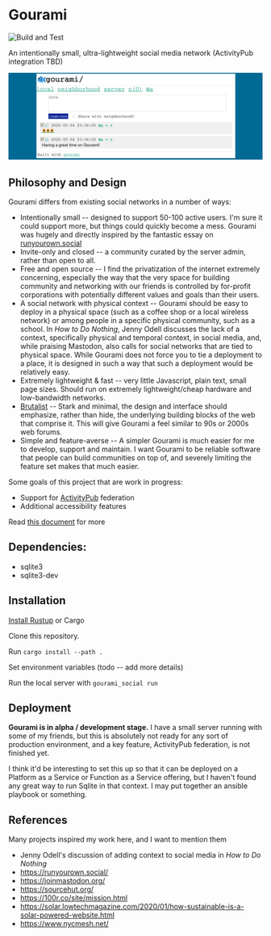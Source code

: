 # Gourami
![Build and Test](https://github.com/alexwennerberg/gourami/workflows/Build%20and%20Test/badge.svg)

An intentionally small, ultra-lightweight social media network (ActivityPub integration TBD)

![image](docs/demo.jpg)

## Philosophy and Design

Gourami differs from existing social networks in a number of ways:
* Intentionally small -- designed to support 50-100 active users. I'm sure it could support more, but things could quickly become a mess. Gourami was hugely and directly inspired by the fantastic essay on [runyourown.social](https://runyourown.social)
* Invite-only and closed -- a community curated by the server admin, rather than open to all.
* Free and open source -- I find the privatization of the internet extremely concerning, especially the way that the very space for building community and networking with our friends is controlled by for-profit corporations with potentially different values and goals than their users.
* A social network with physical context -- Gourami should be easy to deploy in a physical space (such as a coffee shop or a local wireless network) or among people in a specific physical community, such as a school. In *How to Do Nothing*, Jenny Odell discusses the lack of a context, specifically physical and temporal context, in social media, and, while praising Mastodon, also calls for social networks that are tied to physical space. While Gourami does not force you to tie a deployment to a place, it is designed in such a way that such a deployment would be relatively easy.
* Extremely lightweight & fast -- very little Javascript, plain text, small page sizes. Should run on extremely lightweight/cheap hardware and low-bandwidth networks. 
* [Brutalist](https://brutalist-web.design/) -- Stark and minimal, the design and interface should emphasize, rather than hide, the underlying building blocks of the web that comprise it. This will give Gourami a feel similar to 90s or 2000s web forums. 
* Simple and feature-averse -- A simpler Gourami is much easier for me to develop, support and maintain. I want Gourami to be reliable software that people can build communities on top of, and severely limiting the feature set makes that much easier.

Some goals of this project that are work in progress:
* Support for [ActivityPub](https://activitypub.rocks/) federation
* Additional accessibility features

Read [this document](https://git.sr.ht/~alexwennerberg/gourami-social/tree/master/PHILOSOPHY.md) for more

## Dependencies:

* sqlite3
* sqlite3-dev

## Installation

[Install Rustup](https://doc.rust-lang.org/cargo/getting-started/installation.html) or Cargo

Clone this repository.

Run `cargo install --path .`

Set environment variables (todo -- add more details)

Run the local server with `gourami_social run`

## Deployment

**Gourami is in alpha / development stage.** I have a small server running with some of my friends, but this is absolutely not ready for any sort of production environment, and a key feature, ActivityPub federation, is not finished yet.

I think it'd be interesting to set this up so that it can be deployed on a Platform as a Service or Function as a Service offering, but I haven't found any great way to run Sqlite in that context. I may put together an ansible playbook or something.

## References

Many projects inspired my work here, and I want to mention them

* Jenny Odell's discussion of adding context to social media in *How to Do Nothing*
* https://runyourown.social/
* https://joinmastodon.org/
* https://sourcehut.org/    
* https://100r.co/site/mission.html
* https://solar.lowtechmagazine.com/2020/01/how-sustainable-is-a-solar-powered-website.html
* https://www.nycmesh.net/
